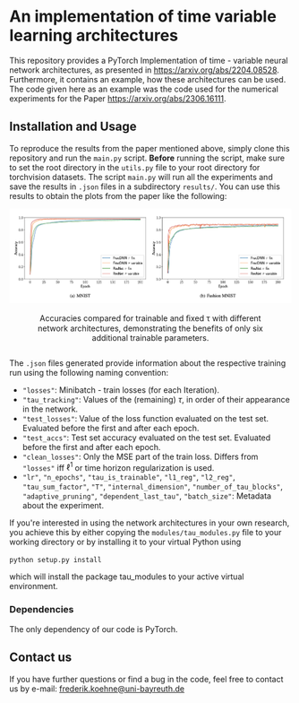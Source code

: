 # An implementation of time variable learning architectures

This repository provides a PyTorch Implementation of time - variable neural network architectures, as presented in https://arxiv.org/abs/2204.08528. Furthermore, it contains an example, how these architectures can be used. The code given here as an example was the code used for the numerical experiments for the Paper https://arxiv.org/abs/2306.16111. 

## Installation and Usage

To reproduce the results from the paper mentioned above, simply clone this repository and run the `main.py` script. **Before** running the script, make sure to set the root directory in the `utils.py` file to your root directory for torchvision datasets. The script `main.py` will run all the experiments and save the results in `.json` files in a subdirectory `results/`. You can use this results to obtain the plots from the paper like the following:


<div style="text-align: center;">
    <img src="example_training_speedup.png" alt>
    <p style="display: inline-block; max-width: 80%; text-align: center;">Accuracies compared for trainable and ﬁxed τ with different network architectures, demonstrating the benefits of only six additional trainable parameters.</p>
</div>

The `.json` files generated provide information about the respective training run using the following naming convention: 
 - `"losses"`: Minibatch - train losses (for each Iteration).
 - `"tau_tracking"`: Values of the (remaining) $\tau$, in order of their appearance in the network.
 - `"test_losses"`: Value of the loss function evaluated on the test set. Evaluated before the first and after each epoch.
 - `"test_accs"`: Test set accuracy evaluated on the test set. Evaluated before the first and after each epoch.
 - `"clean_losses"`: Only the MSE part of the train loss. Differs from `"losses"` iff $\ell^1$ or time horizon regularization is used.
 - `"lr"`, `"n_epochs"`, `"tau_is_trainable"`, `"l1_reg"`, `"l2_reg"`, `"tau_sum_factor"`, `"T"`, `"internal_dimension"`, `"number_of_tau_blocks"`, `"adaptive_pruning"`, `"dependent_last_tau"`, `"batch_size"`: Metadata about the experiment.

If you're interested in using the network architectures in your own research, you achieve this by either copying the `modules/tau_modules.py` file to your working directory or by installing it to your virtual Python using 

`python setup.py install`

which will install the package tau_modules to your active virtual environment.

### Dependencies
The only dependency of our code is PyTorch.


## Contact us

If you have further questions or find a bug in the code, feel free to contact us by e-mail: frederik.koehne@uni-bayreuth.de
